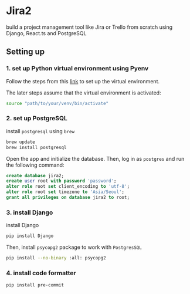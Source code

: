 # Jira2
build a project management tool like Jira or Trello from scratch using Django, React.ts and PostgreSQL

## Setting up
### 1. set up Python virtual environment using Pyenv
Follow the steps from this [link](https://www.notion.so/Jira2-Project-6c0956b63ccf48ea95a3fb80e0df00af#7a378e70c5944734b023c474807182e5) to set up the virtual environment.

The later steps assume that the virtual environment is activated:
```bash
source "path/to/your/venv/bin/activate"
```

### 2. set up PostgreSQL
install `postgresql` using `brew`
```bash
brew update
brew install postgresql
```

Open the app and initialize the database. Then, log in as `postgres` and run the following command:

```sql
create database jira2;
create user root with password 'password';
alter role root set client_encoding to 'utf-8';
alter role root set timezone to 'Asia/Seoul';
grant all privileges on database jira2 to root;
```

### 3. install Django 
install Django
```bash
pip install Django
```
Then, install `psycopg2` package to work with `PostgresSQL`
```bash
pip install --no-binary :all: psycopg2
```

### 4. install code formatter
```bash
pip install pre-commit
```

